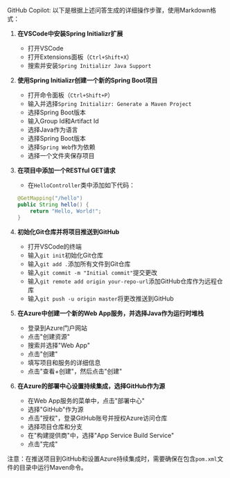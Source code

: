 GitHub Copilot: 以下是根据上述问答生成的详细操作步骤，使用Markdown格式：

1. **在VSCode中安装Spring Initializr扩展**
    - 打开VSCode
    - 打开Extensions面板（`Ctrl+Shift+X`）
    - 搜索并安装`Spring Initializr Java Support`

2. **使用Spring Initializr创建一个新的Spring Boot项目**
    - 打开命令面板（`Ctrl+Shift+P`）
    - 输入并选择`Spring Initializr: Generate a Maven Project`
    - 选择Spring Boot版本
    - 输入Group Id和Artifact Id
    - 选择Java作为语言
    - 选择Spring Boot版本
    - 选择`Spring Web`作为依赖
    - 选择一个文件夹保存项目

3. **在项目中添加一个RESTful GET请求**
    - 在`HelloController`类中添加如下代码：
    ```java
    @GetMapping("/hello")
    public String hello() {
        return "Hello, World!";
    }
    ```

4. **初始化Git仓库并将项目推送到GitHub**
    - 打开VSCode的终端
    - 输入`git init`初始化Git仓库
    - 输入`git add .`添加所有文件到Git仓库
    - 输入`git commit -m "Initial commit"`提交更改
    - 输入`git remote add origin your-repo-url`添加GitHub仓库作为远程仓库
    - 输入`git push -u origin master`将更改推送到GitHub

5. **在Azure中创建一个新的Web App服务，并选择Java作为运行时堆栈**
    - 登录到Azure门户网站
    - 点击"创建资源"
    - 搜索并选择"Web App"
    - 点击"创建"
    - 填写项目和服务的详细信息
    - 点击"查看+创建"，然后点击"创建"

6. **在Azure的部署中心设置持续集成，选择GitHub作为源**
    - 在Web App服务的菜单中，点击"部署中心"
    - 选择"GitHub"作为源
    - 点击"授权"，登录GitHub账号并授权Azure访问仓库
    - 选择项目仓库和分支
    - 在"构建提供商"中，选择"App Service Build Service"
    - 点击"完成"

注意：在推送项目到GitHub和设置Azure持续集成时，需要确保在包含`pom.xml`文件的目录中运行Maven命令。